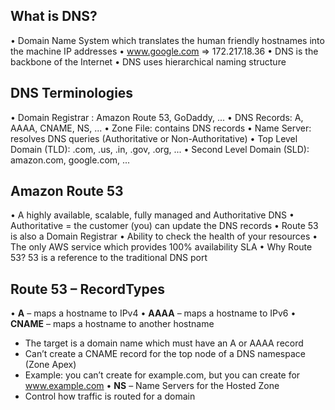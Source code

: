 ## What is DNS?
• Domain Name System which translates the human friendly hostnames into the machine IP addresses
• www.google.com => 172.217.18.36
• DNS is the backbone of the Internet
• DNS uses hierarchical naming structure

## DNS Terminologies
• Domain Registrar : Amazon Route 53, GoDaddy, ...
• DNS Records: A, AAAA, CNAME, NS, ...
• Zone File: contains DNS records
• Name Server: resolves DNS queries (Authoritative or Non-Authoritative) • Top Level Domain (TLD): .com, .us, .in, .gov, .org, ...
• Second Level Domain (SLD): amazon.com, google.com, ...


## Amazon Route 53
• A highly available, scalable, fully managed and Authoritative DNS
• Authoritative = the customer (you)
can update the DNS records
• Route 53 is also a Domain Registrar
• Ability to check the health of your resources
• The only AWS service which provides 100% availability SLA
• Why Route 53? 53 is a reference to the traditional DNS port

## Route 53 – RecordTypes
• **A** – maps a hostname to IPv4
• **AAAA** – maps a hostname to IPv6
• **CNAME** – maps a hostname to another hostname
  -  The target is a domain name which must have an A or AAAA record
  - Can’t create a CNAME record for the top node of a DNS namespace (Zone Apex)
  - Example: you can’t create for example.com, but you can create for www.example.com
• **NS** – Name Servers for the Hosted Zone
  - Control how traffic is routed for a domain